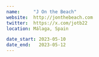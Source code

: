```yaml
---
name:     "J On the Beach"
website:  http://jonthebeach.com
twitter:  https://x.com/jotb22
location: Málaga, Spain

date_start: 2023-05-10
date_end:   2023-05-12
---
```

